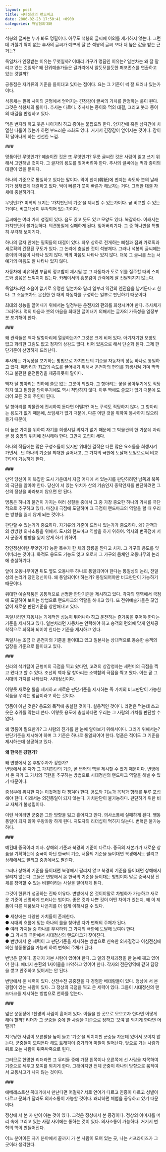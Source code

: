 ```yaml
---
layout: post
title: 시대정신의 랜드마크
date: 2006-02-23 17:50:41 +0900
categories: 깨달음의대화
---
```

  
석봉의 글씨는 누가 봐도 명필이다. 아무도 석봉의 글씨에 이의를 제기하지 않는다. 그런데 거칠기 짝이 없는 추사의 글씨가 예쁘게 잘 쓴 석봉의 글씨 보다 더 높은 값을 받는 근거는?

독일차가 인정받는 이유는 무엇일까? 이태리 가구가 명품인 이유는? 일본차는 왜 잘 팔리고 있는 것일까? 왜 전위예술가들은 길거리에서 알듯모를듯한 퍼포먼스를 연출하고 있는 것일까? 

공통점은 자기류의 기준을 들이대고 있다는 점이다. 요는 그 기준이 썩 잘 드러나 있는가이다. 

석봉체는 필획 사이의 균형에서 얻어지는 긴장감이 글씨의 가치를 판정하는 룰이 된다. 그것은 석봉체의 룰이다. 추사는 다르다. 추사체는 종이와 먹의 대결, 그리고 붓과 종이의 대결을 반영하고 있다. 

먹은 번지려 하고 붓은 나아가려 하고 종이는 붙잡으려 한다. 양자간에 혹은 삼자간에 치열한 다툼이 있는가 하면 부드러운 조화도 있다. 거기서 긴장감이 얻어지는 것이다. 잠이 확 달아나게 하는 선선한 느낌. 

**###**

명품이란 무엇인가? 예술이란 것은 또 무엇인가? 무릇 글씨란 것은 사람이 읽고 쓰기 위해서 고안해낸 것이다. 그 글자의 용도를 잊어버려야 한다. 추사의 글씨에는 먹과 종이의 대결이 있을 뿐이다. 

하나의 기준으로 통일하고 있다는 말이다. 먹이 한지(韓紙)에 번지는 속도와 붓의 날래기가 정채있게 대결하고 있다. 먹이 빠른가 붓이 빠른가 해보자는 거다. 그러한 대결 자체에 충실하기다. 

무엇인가? 미학의 요지는 ‘가치판단의 기준’을 제시할 수 있는가이다. 곧 비교할 수 있는가이다. 비교대상이 부각되어 있는가이다. 

글씨에는 여러 가지 성질이 있다. 음도 있고 뜻도 있고 모양도 있다. 복잡하다. 이래서는 가치판단이 불가능하다. 의견통일에 실패하게 된다. 잊어버리기다. 그 중 하나만을 특별히 부각해 보이기다. 

하나의 글자 안에는 필획들의 대결이 있다. 좌우 상하로 전개하는 삐침과 점과 가로획과 세로획의 긴장된 구도가 있다. 그 논리에 충실한 것이 석봉체다. 그러나 석봉의 글씨에는 종이의 마음이 나타나 있지 않다. 먹의 마음도 나타나 있지 않다. 더욱 그 글씨를 쓰는 서예가의 마음도 잘 나타나 있지 않다. 

자동차에 비유하면 부품의 정교함이 제시될 뿐 그 자동차가 도로 위를 질주할 때의 스피드와 굉음은 느껴지지 않는다. 카레이서의 흥분감이 관객에게 잘 전달되지지 않는다. 

독일차라면 소음이 없기로 유명한 일본차와 달리 일부러 약간의 엔진음을 남겨둔다고 한다. 그 소음조차도 온전한 한 대의 자동차를 구성하는 일부로 판단하기 때문이다. 

최대의 성능을 끌어내기 위해서는 일정부분 운전자의 편의를 희생시켜야 한다. 추사체가 그러하다. 먹의 마음과 붓의 마음을 최대한 끌어내기 의해서는 글자의 가독성을 일정부분 포기해야 한다. 

**###**

왜 관객들은 백자 달항아리에 열광하는가? 그것은 크게 비어 있다. 아기자기한 모양도 없고 화려한 그림도 없고 청자의 상감도 없다. 비어 있음으로 해서 단순화 된다. 그제 판단기준이 선명하게 드러난다. 

추사체는 가독성을 포기하는 방법으로 가치판단의 기준을 자동차의 성능 하나로 통일하고 있다. 페라리가 최고의 속도를 끌어내기 위해서 운전자의 편의를 희생시켜 가며 딱딱하고 불편한 운전환경을 제공하듯이 말이다. 

백자 달 항아리는 천하에 쓸모 없는 그릇이 되었다. 그 항아리는 꽃을 꽂아두기에도 적당하지 않고 된장을 담아두기에도 역시 적당하지 않다. 아무 짝에도 쓸모가 없기 때문에 도리어 모든 것의 주인이 된다.

달 항아리를 박물관에 전시하여 둔다면 어떨까? 어느 구석도 적당하지 않다. 그 항아리는 용도가 없기 때문에, 쓰임새가 없기 때문에, 다른 어떤 것을 위하여 봉사하지 않으려 들기 때문에, 

더 높은 가치를 위하여 자기를 희생시킬 의지가 없기 때문에 그 박물관의 한 가운데 자리 곧 정 중앙의 위치에 전시해야 한다. 그만치 고집이 세다. 

하나의 작품에는 많은 구성소들이 있지만 위대한 걸작은 다른 많은 요소들을 희생시켜 가면서.. 단 하나의 기준을 최대한 끌어내고, 그 가치의 극한에 도달해 보임으로써 비교판단이 가능하게 한다. 

**###**

만약 당신이 이 복잡한 도시 가운데서 지금 어디에 서 있는지를 판단하려면 남쪽과 북쪽의 극단을 알아야 한다. 당신이 서 있는 위치가 산의 기슭인지 중턱인지를 판단하려면 그 산의 정상을 바라보지 않으면 안 된다.

명품은 하나의 물건이 가지는 여러 성질들 중에서 그 중 가장 중요한 하나의 가치를 극단적으로 추구하고 있다. 마침내 극점에 도달하며 그 극점이 랜드마크의 역할을 할 때 우리는 방향을 잃지 않게 되는 것이다. 

판단할 수 있는가가 중요하다. 자기류의 기준이 드러나 있는가가 중요하다. 왜? 관객과의 쌍방향 의사소통을 위해서. 도시의 랜드마크 역할을 하기 위하여. 역사의 변곡점에 서서 군중이 방향을 잃지 않게 하기 위하여.

장인정신이란 무엇인가? 능한 목수가 한 채의 장롱을 짠다고 치자. 그 가구의 용도를 잊어버리는 것이다. 목적도 용도도 기능도 잊고 오로지 그 가구의 몸체인 오동나무의 논리에 충실하기다. 

앞이 오동나무이면 뒤도 옆도 오동나무 하나로 통일되어야 한다는 통일성의 논리, 전일성의 논리가 장인정신이다. 왜 통일되어야 하는가? 통일되어야만 비교판단이 가능하기 때문이다. 

위대한 예술작품은 공통적으로 선명한 판단기준을 제시하고 있다. 각자의 영역에서 극점에 도달하여 보이는 방법으로 랜드마크의 역할을 해내고 있다. 또 전위예술가들은 끊임없이 새로운 판단기준을 창안해내고 있다. 

독일차라면 자동차는 기계적인 성능이 뛰어나야 하고 운전하는 즐거움을 주어야 한다는 기준을 제시하고 있다. 일본차라면 자동차는 안락해야 하고 승객의 편의에 맞게 인체공학적으로 최적화 되어야 한다는 기준을 제시하고 있다. 

독일차는 조금 더 운전자의 기준을 들이대고 있고 일본차는 상대적으로 동승한 승객의 입장을 기준으로 들이대고 있다. 

**###**

신라의 석가탑이 균형미의 극점을 찍고 왔다면, 고려의 상감청자는 세련미의 극점을 찍고 왔다고 할 수 있다. 조선의 백자 달 항아리는 소박함의 극점을 찍고 왔다. 이는 곧 그 시대의 가치를 나타낸다. 시대정신이다. 

이렇듯 새로운 룰을 제시하고 새로운 판단기준을 제시하는 즉 가치의 비교판단이 가능한 작품을 우리는 명품이라고 하는 것이다. 

명품이 아닌 것은? 용도와 목적에 충실한 것이다. 실용적인 것이다. 라면은 먹는데 쓰고 옷은 추위를 막는데 쓴다. 이렇듯 용도에 충실하다면 우리는 그 사람의 가치를 판단할 수 없다. 

왜 명품이 필요한가? 그 사람의 진가를 한 눈에 알아보기 위해서이다. 그러기 위해서는? 판단기준을 제시해야 하며 그 기준은 하나로 통일되어야 한다. 명품은 적어도 그 기준을 제시하는데 성공하고 있다. 



**왜 한국은 강한가?**

왜 변방에서 온 후발주자가 강한가?   
변방에서 온 자가 그 가치판단의 기준, 곧 변혁의 핵을 제시할 수 있기 때문이다. 변방에서 온 자가 그 가치의 극한을 추구하는 방법으로 시대정신의 랜드마크 역할을 해낼 수 있기 때문이다. 

중심부에 위치한 자는 이것저것 다 챙겨야 한다. 용도와 기능과 목적과 형태를 두루 포섭해야 한다. 이래서는 의견통일이 되지 않는다. 가치판단이 불가능하다. 판단하기 위한 비교 자체가 불성립이다. 

이런 식이라면 군중은 그만 방향을 잃고 흩어지고 만다. 의사소통에 실패하게 된다. 행동통일이 되지 않아 우왕좌왕 하게 된다. 지도자의 리더십이 먹히지 않는다. 변혁은 불가능하다.

**###**

예컨대 중국이라 치자. 상해의 기준과 북경의 기준이 다르다. 중국의 자본가가 새로운 상품을 기획하는데 중국이 아닌 한국의 기준, 서울의 기준을 들이대면 북경에서도 팔리고 상해에서도 팔리고 중경에서도 팔린다.

그러나 상해의 기준을 들이대면 북경에서 팔리지 않고 북경의 기준을 들이대면 상해에서 팔리지 않는다. 그들은 변방에서 온 한국의 기준을 들이대는 방법이야 말로 중국시장 전체를 장악할 수 있는 비결이라는 사실을 알아채게 된다. 

그것이 한류가 성공하는 진짜 이유다. 변방에서 온 것이야말로 차별화가 가능하고 새로운 기준이 선명하게 드러나는 법이다. 좋은 것과 나쁜 것이 어떤 차이가 있는지, 왜 이 제품이 다른 제품보다 나은지를 더 쉽게 이해시킬 수 있다. 

● 세상에는 다양한 가치들이 존재한다.   
● 시대의 흐름에 맞는 하나의 룰을 찾아낸 자가 변혁의 주체가 된다.  
● 여러 가치들 중 하나를 부각하되 그 가치의 극한에 도달해 보여야 한다.   
● 그 가치의 극한에서 시대정신의 랜드마크가 찾아진다.   
● 변방에서 온 세력이 그 판단기준을 제시하는 방법으로 신속한 의사결정과 이심전심에 의한 행동통일을 가능케 하여 변혁의 주체가 된다. 

변방은 끝이다. 끝까지 가본 사람이 있어야 한다. 그 일의 전체과정을 한 눈에 꿰고 있어야 한다. 에너지 순환의 1사이클을 파악하고 있어야 한다. 각자의 전문영역에 갇혀 담장을 쌓고 안주하고 있어서는 안 된다. 

변방에서 온 세력이 있다. 산전수전 공중전을 다 경험한 베테랑들이 있다. 정상에 서 본 경험이 있는 사람이 있다. 그 정상의 극점을 찍고 온 세력이 있다. 그들이 시대정신의 랜드마크를 제시하는 방법으로 천하를 얻는다. 

**###**

넓은 운동장에 1천명의 사람이 흩어져 있다. 이들을 한 곳으로 모으고자 한다면 어떻게 해야 할까? 리더가 그 군중들 중에 한 사람을 기준으로 정하고 ‘모여’를 외치게 한다면 어떨까? 

지목당한 사람이 오른팔을 높이 들고 ‘기준’을 외치지만 군중들 가운데 있어서 보이지 않는다. 군중들이 모여든다 해도 트래픽이 증가되어 마찰이 일어난다. 앞으로 가는 사람과 뒤로 오는 사람이 뒤죽박죽으로 된다. 

그러므로 현명한 리더라면 그 무리들 중에 가장 왼쪽이나 오른쪽에 선 사람을 지목하여 기준으로 세우고 모여를 외치게 한다. 그래야지만 전체 군중이 하나의 방향으로 움직여서 교통사고가 나지 않는 것이다. 

**###**

에베레스트산 꼭대기에서 만난다면 어떨까? 서로 언어가 다르고 인종이 다르고 성별이 다르고 문화가 달라도 의사소통이 가능할 것이다. 왜냐하면 체험을 공유하고 있기 때문이다. 

정상에 서 본 자 만이 아는 것이 있다. 그것은 정상에서 본 풍경이다. 정상의 이미지를 머리 속에 그리고 있는 사람 사이에는 통하는 것이 있다. 의사소통이 가능하다. 거기서 변혁의 핵이 만들어진다. 

어느 분야이든 자기 분야에서 끝까지 가 본 사람이 모여 있는 곳, 나는 서프라이즈가 그곳이라 생각한다.